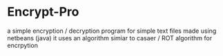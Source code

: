 # Encrypt-Pro
a simple encryption / decryption program for simple text files made using netbeans (java)
it uses an algorithm simiar to casaer / ROT algorithm for encrpytion
